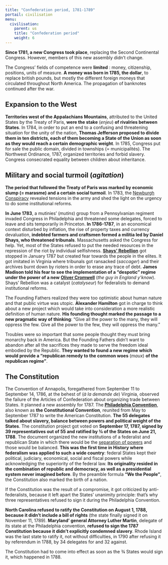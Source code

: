 ```yaml
---
title: "Confederation period, 1781-1789"
portail: civilisation
menu:
  civilisation:
    parent: us
    title: "Confederation period"
    weight: 6
---
```


**Since 1781, a new Congress took place**, replacing the Second Continental Congress. However, members of this new assembly didn’t change.

The Congress’ fields of competence were **limited** : money, citizenship, positions, units of measure. **A money was born in 1785, the dollar**, to replace british pounds, but mostly the different foreign moneys that circulated throughout North America. The propagation of banknotes continued after the war.

  

## Expansion to the West

 
**Territories west of the Appalachians Mountains**, attributed to the United States by the Treaty of Paris, **were the stake** (*enjeu*) **of rivalries between States**. In 1784, in order to put an end to a confusing and threatening situation for the unity of the nation, **Thomas Jefferson proposed to divide them in ten districts, each of them becoming a State of the Union as soon as they would reach a certain demographic weight**. In 1785, Congress put for sale the public domain, divided in townships (= municipalités). The Northwest Ordinance, 1787, organized territories and forbid slavery. Congress consecrated equality between children about inheritance.


## Military and social turmoil (*agitation*)

**The period that followed the Treaty of Paris was marked by economic slump (= marasme) and a certain social turmoil**. In 1783, the [Newburgh Conspiracy](https://fr.wikipedia.org/wiki/Conspiration_de_Newburgh) revealed tensions in the army and shed the light on the urgency to do some institutional reforms.

**In June 1783**, a mutinies’ (*mutins*) group from a Pennsylvanian regiment invaded Congress in Philadelphia and threatened some delegates, forced to leave and sits temporarily in Princeton. **In 1786-1787**, in an economical context disturbed by inflation, the rise of property taxes and currency devaluation, **indebted farmers and craftsmen formed a militia led by Daniel Shays, who threatened tribunals**. Massachusetts asked the Congress for help. Yet, most of the States refused to put the needed resources in the repression of the riot by individual selfishness. [**Shays’ Rebellion**](https://fr.wikipedia.org/wiki/R%C3%A9volte_de_Shays) got stopped in January 1787 but created fear towards the people in the elites. It got imitated in Virginia where tribunals got ransacked (*saccager*) and their archives burnt down by rioters in order to erase any trace of debt. **James Madison told his fear to see the implementation of a “despotic” regime under the power of a new** [**Oliver Cromwell**](https://fr.wikipedia.org/wiki/Oliver_Cromwell) (*the guy in England y’know*).  
Shays’ Rebellion was a catalyst (*catalyseur*) for federalists to demand institutional reforms.

The Founding Fathers realized they were too optimistic about human nature and that public virtue was utopic. **Alexander Hamilton** got in charge to think about a new project which would take into consideration a more realistic definition of human nature. **His founding thought marked the passage to a new pragmatic way of thinking**: “Give all the power to the many, they will oppress the few. Give all the power to the few, they will oppress the many.”

Troubles were so important that some people thought they must bring monarchy back in America. But the Founding Fathers didn’t want to abandon after all the sacrifices they made to serve the freedom ideal embodied by the Republic. **They wanted to found a new regime which would provide a “republican remedy to the common woes** (*maux*) **of the republican regime”**.

  

## The Constitution

  
The Convention of Annapolis, foregathered from September 11 to September 14, 1786, at the behest of (*à la demande de*) Virginia, observed the failure of the Articles of Confederation about organizing trade between States. It planned a new assembly for 1787. The [**Philadelphia Convention**](https://fr.wikipedia.org/wiki/Convention_de_Philadelphie), also known as **the Constitutional Convention**, reunited from May to September 1787 to write the American Constitution. **The 55 delegates talked about slavery, balance between powers and political weight of the States**. The constitution project got voted on **September 17, 1787, signed by 39 representatives out of 55 and ratified by ¾ of the States on June 21, 1788**. The document organized the new institutions of a federalist and republican State in which there would be the  [separation of powers](https://fr.wikipedia.org/wiki/S%C3%A9paration_des_pouvoirs) and those would be balanced. **This was the first time in History where federalism was applied to such a wide country**: federal States kept their political, judiciary, economical, social and fiscal powers while acknowledging the superiority of the federal law. **Its originality resided in the combination of republic and democracy, as well as a presidential system never imagined before**. By the preamble formula **“We the People”**, the Constitution also marked the birth of a nation.

If the Constitution was the result of a compromise, it got criticized by anti-federalists, because it left apart the States’ unanimity principle: that’s why three representatives refused to sign it during the Philadelphia Convention.

**North Carolina refused to ratify the Constitution on August 1, 1788, because it didn’t include a bill of rights** (the state finally signed it on November 11, 1789). **Maryland’ general Attorney Luther Martin**, delegate of its state at the Philadelphia convention, **refused to sign the 1787 Constitution because it didn’t explicitly condemned slavery**. Rhode Island was the last state to ratify it, not without difficulties, in 1790 after refusing it by referendum in 1788, by 34 delegates for and 32 against.

The Constitution had to come into effect as soon as the ¾ States would sign it, which happened in 1788.